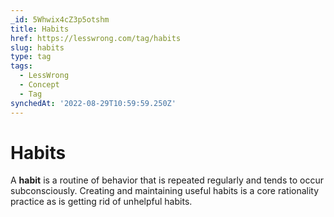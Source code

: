```yaml
---
_id: 5Whwix4cZ3p5otshm
title: Habits
href: https://lesswrong.com/tag/habits
slug: habits
type: tag
tags:
  - LessWrong
  - Concept
  - Tag
synchedAt: '2022-08-29T10:59:59.250Z'
---
```

# Habits

A **habit** is a routine of behavior that is repeated regularly and tends to occur subconsciously. Creating and maintaining useful habits is a core rationality practice as is getting rid of unhelpful habits.